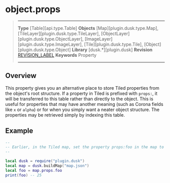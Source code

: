 # object.props

> --------------------- ------------------------------------------------------------------------------------------
> __Type__              [Table][api.type.Table]
> __Objects__           [Map][plugin.dusk.type.Map], [TileLayer][plugin.dusk.type.TileLayer], [ObjectLayer][plugin.dusk.type.ObjectLayer], [ImageLayer][plugin.dusk.type.ImageLayer], [Tile][plugin.dusk.type.Tile], [Object][plugin.dusk.type.Object]
> __Library__           [dusk.*][plugin.dusk]
> __Revision__          [REVISION_LABEL](REVISION_URL)
> __Keywords__          Property
> --------------------- ------------------------------------------------------------------------------------------

## Overview

This property gives you an alternative place to store Tiled properties from the object's root structure. If a property in Tiled is prefixed with `props:`, it will be transferred to this table rather than directly to the object. This is useful for properties that may have another meaning (such as Corona fields like `x` or `alpha`) or for when you simply want a neater object structure. The properties may be retrieved simply by indexing this table.


## Example

``````lua
--
-- Earlier, in the Tiled map, set the property props:foo in the map to 25
--

local dusk = require("plugin.dusk")
local map = dusk.buildMap("map.json")
local foo = map.props.foo
print(foo) -- 25
``````
